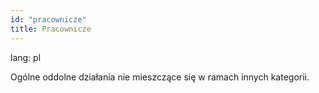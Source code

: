 ```yaml
---
id: "pracownicze"
title: Pracownicze
---
```

lang: pl

Ogólne oddolne działania nie mieszczące się w ramach innych kategorii.
